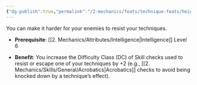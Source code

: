 ```yaml
---
{"dg-publish":true,"permalink":"/2-mechanics/feats/technique-feats/heightened-technique/"}
---
```


You can make it harder for your enemies to resist your techniques.

- **Prerequisite**: [[2. Mechanics/Attributes/Intelligence\|Intelligence]] Level 6  
	
- **Benefit**: You increase the Difficulty Class (DC) of Skill checks used to resist or escape one of your techniques by +2 (e.g., [[2. Mechanics/Skills/General/Acrobatics\|Acrobatics]] checks to avoid being knocked down by a technique’s effect).